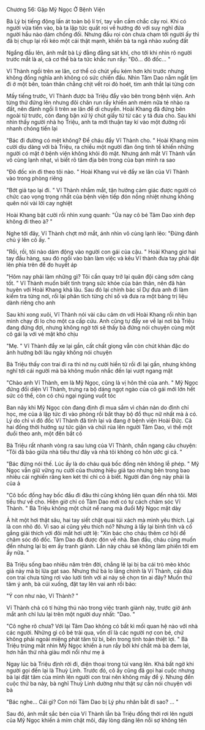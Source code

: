 




Chương 56: Gặp Mỹ Ngọc Ở Bệnh Viện

Bà Lý bị tiếng động lấn át toàn bộ lí trí, tay vẫn cầm chắc cây roi. Khi có người vừa tiến vào, bà ta lập tức quất roi về hướng đó với suy nghĩ đứa người hầu nào dám chống đối. Nhưng đầu roi còn chưa chạm tới người ấy thì đã bị chụp lại rồi kéo một cái thật mạnh, khiến bà ta ngã nhào xuống đất

Ngẩng đầu lên, ánh mắt bà Lý đằng đằng sát khí, cho tới khi nhìn rõ người trước mắt là ai, cả cơ thể bà ta tức khắc run rẩy: "Đô... đô đốc... "

Vĩ Thành ngồi trên xe lăn, cơ thể có chút yếu kém hơn khi trước nhưng không đồng nghĩa anh không có sức chiến đấu. Nhìn Tâm Dao nằm ngất lịm đi ở một bên, toàn thân chằng chịt vết roi đỏ hoét, tim anh thắt lại từng cơn


Mấy tiếng trước, Vĩ Thành được bà Triệu đẩy vào bên trong bệnh viện. Anh từng thử đứng lên nhưng đôi chân run rẩy khiến anh mém nữa té nhào ra đất, nên đành ngồi lì trên xe lăn để di chuyển. Hoài Khang đã đứng bên ngoài từ trước, còn đang bận xử lý chút giấy từ từ các y tá đưa cho. Sau khi nhìn thấy người nhà họ Triệu, anh ta mới thuận tay kí vào một đường rồi nhanh chóng tiến lại

"Bác đi đường có mệt không? Để cháu đẩy Vĩ Thành cho. " Hoài Khang mỉm cười dịu dàng với bà Triệu, ra chiều một người đàn ông tinh tế khiến những người có mặt ở bệnh viện không khỏi đỏ mặt. Nhưng ánh mắt Vĩ Thành vẫn vô cùng lạnh nhạt, vì biết rõ tâm địa bên trong của bạn mình ra sao

"Đô đốc xin đi theo tôi nào. " Hoài Khang vui vẻ đẩy xe lăn của Vĩ Thành vào trong phòng riêng

"Bớt giả tạo lại đi. " Vĩ Thành nhắm mắt, tận hưởng cảm giác được người có chức cao vọng trọng nhất của bệnh viện tiếp đón nồng nhiệt nhưng không quên nói vài lời cay nghiệt

Hoài Khang bật cười rồi nhìn xung quanh: "Ủa nay cô bé Tâm Dao xinh đẹp không đi theo à? "

Nghe tới đây, Vĩ Thành chợt mở mắt, ánh nhìn vô cùng lạnh lẽo: "Đừng đánh chủ ý lên cô ấy. "

"Rồi, rồi, tôi nào dám động vào người con gái của cậu. " Hoài Khang giơ hai tay đầu hàng, sau đó ngồi vào bàn làm việc và kêu Vĩ thành đưa tay phải đặt lên phía trên để đo huyết áp

"Hôm nay phải làm những gì? Tôi cần quay trở lại quân đội càng sớm càng tốt. " Vĩ Thành muốn biết tình trạng sức khỏe của bản thân, nên đã hàn huyên với Hoài Khang khá lâu. Sau đó lại chính bác sĩ Dự đưa anh đi làm kiểm tra từng nơi, rồi lại phân tích từng chỉ số và đưa ra một bảng trị liệu dành riêng cho anh

Sau khi xong xuôi, Vĩ Thành nói vài câu cảm ơn với Hoài Khang rồi nhìn bạn mình chạy đi lo cho một ca cấp cứu. Anh cũng tự đẩy xe về lại nơi bà Triệu đang đứng đợi, nhưng không ngờ tới sẽ thấy bà đứng nói chuyện cùng một cô gái lạ với vẻ mặt khó chịu

"Mẹ. " Vĩ Thành đẩy xe lại gần, cất chất giọng vẫn còn chút khàn đặc do ảnh hưởng bởi lâu ngày không nói chuyện


Bà Triệu thấy con trai đi ra thì nở nụ cười hiền từ rồi đi lại gần, nhưng không nghĩ tới cái người mà bà không muốn nhắc đến lại vượt ngang mặt

"Chào anh Vĩ Thành, em là Mỹ Ngọc, cũng là vị hôn thê của anh. " Mỹ Ngọc đứng đối diện Vĩ Thành, trưng ra bộ dáng ngọt ngào của cô gái mới lớn hết sức có thể, còn có chú ngại ngùng vuốt tóc

Ban nãy khi Mỹ Ngọc còn đang định đi mua sắm vì chán nản do đình chỉ học, mẹ của ả lập tức đi vào phòng rồi bắt thay bộ đồ thục nữ nhất mà ả có. Lý do chỉ vì đô đốc Vĩ Thành đã tỉnh lại và đang ở bệnh viện Hoài Đức. Cả hai đồng thời hướng sự tức giận và chửi rủa lên người Tâm Dao, vì thế một đuổi theo anh, một đến bắt cô

Bà Triệu rất nhanh vòng ra sau lưng của Vĩ Thành, chắn ngang câu chuyện: "Tôi đã bảo giữa nhà tiểu thư đây và nhà tôi không có hôn ước gì cả. "

"Bác đừng nói thế. Lúc ấy là do cháu quá bốc đồng nên không lễ phép. " Mỹ Ngọc vẫn giữ vững nụ cười của thương hiệu giả tạo nhưng bên trong bao nhiêu cái nghiến răng ken két thì chỉ có ả biết. Người đàn ông này phải là của ả

"Cô bốc đồng hay bốc đầu đi đâu thì cũng không liên quan đến nhà tôi. Mời tiểu thư về cho. Hiện giờ chỉ có Tâm Dao mới có tư cách chăm sóc Vĩ Thành. " Bà Triệu không một chút nể nang mà đuổi Mỹ Ngọc mặt dày

Ả hít một hơi thật sâu, hai tay siết chặt quai túi xách mà mình yêu thích. Lại là con nhỏ đó. Vì sao ai cũng yêu thích nó? Nhưng ả lấy lại bình tĩnh và cố gắng giải thích với đôi mắt hơi ướt lệ: "Xin bác cho cháu thêm cơ hội để chăm sóc đô đốc. Tâm Dao đã được đón về nhà. Ban đầu, cháu cũng muốn đến nhưng lại bị em ấy tranh giành. Lần này cháu sẽ không làm phiền tới em ấy nữa. "

Bà Triệu sống bao nhiêu năm trên đời, chẳng lẽ lại bị ba cái trò mèo khóc giả này mà bị lừa gạt sao. Nhưng thứ bà lo lắng chính là Vĩ Thành, cái đứa con trai chưa từng rơi vào lưới tình với ai này sẽ chọn tin ai đây? Muốn thử tâm ý anh, bà cúi xuống, đặt tay lên vai anh rồi bảo:

"Ý con như nào, Vĩ Thành? "

Vĩ Thành chả có tí hứng thú nào trong việc tranh giành này, trước giờ ánh mắt anh chỉ lưu lại trên một người duy nhất: "Dao. "

"Cô nghe rõ chưa? Với lại Tâm Dao không có bất kì mối quan hệ nào với nhà các người. Những gì cô bé trải qua, vốn dĩ là các người nợ con bé, chứ không phải ngoài miệng phát tâm từ bi, bên trong tính toán thiệt lợi. " Bà Triệu trừng mắt nhìn Mỹ Ngọc khiến ả run rẩy bởi khí chất mà bà đem lại, hơn hẳn thứ nhà giàu mới nổi như mẹ ả

Ngay lúc bà Triệu định rời đi, điện thoại trong túi vang lên. Khá bất ngờ khi người gọi đến lại là Thuỳ Linh. Trước đó, cô ấy cũng đã gọi hai cuộc nhưng bà lại đặt tâm của mình lên người con trai nên không mấy để ý. Nhưng đến cuộc thứ ba này, bà nghĩ Thuỳ Linh dường như thật sự cần nói chuyện với bà

"Bác nghe... Cái gì? Con nói Tâm Dao bị Lý phu nhân bắt đi sao? ... "

Sau đó, ánh mắt sắc bén của Vĩ Thành lẫn bà Triệu đồng thời rơi lên người của Mỹ Ngọc khiến ả mím chặt môi, đáy lòng dâng lên nỗi sợ không tên




